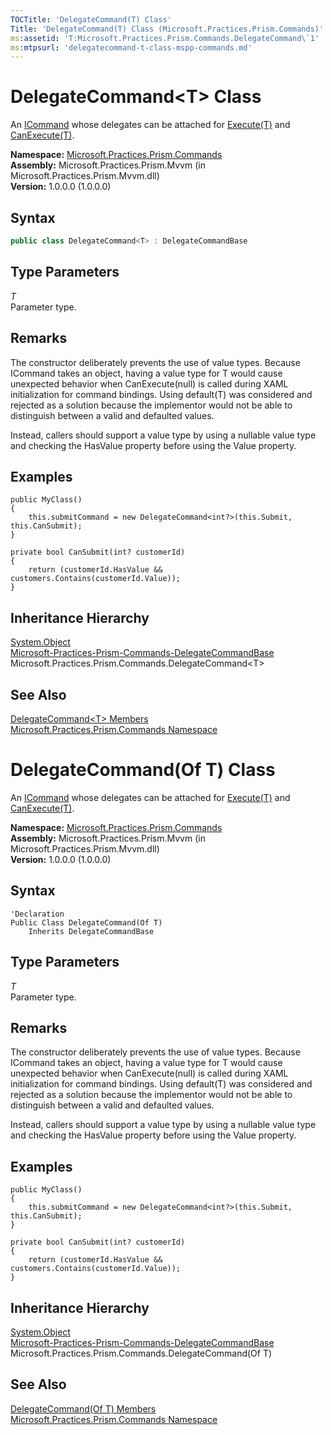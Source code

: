```yaml
---
TOCTitle: 'DelegateCommand(T) Class'
Title: 'DelegateCommand(T) Class (Microsoft.Practices.Prism.Commands)'
ms:assetid: 'T:Microsoft.Practices.Prism.Commands.DelegateCommand\`1'
ms:mtpsurl: 'delegatecommand-t-class-mspp-commands.md'
---
```



# DelegateCommand&lt;T&gt; Class

An [ICommand](http://msdn.microsoft.com/en-us/library/ms616869) whose delegates can be attached for [Execute(T)](/patterns-practices/reference/delegatecommand-t-execute-method-t-mspp-commands) and [CanExecute(T)](/patterns-practices/reference/delegatecommand-t-canexecute-method-t-mspp-commands).

**Namespace:** [Microsoft.Practices.Prism.Commands](/patterns-practices/reference/mspp-commands-namespace)  
**Assembly:** Microsoft.Practices.Prism.Mvvm (in Microsoft.Practices.Prism.Mvvm.dll)  
**Version:** 1.0.0.0 (1.0.0.0)

## Syntax
```C#
public class DelegateCommand<T> : DelegateCommandBase
```

## Type Parameters


*T*  
Parameter type.

## Remarks

 The constructor deliberately prevents the use of value types. Because ICommand takes an object, having a value type for T would cause unexpected behavior when CanExecute(null) is called during XAML initialization for command bindings. Using default(T) was considered and rejected as a solution because the implementor would not be able to distinguish between a valid and defaulted values.

Instead, callers should support a value type by using a nullable value type and checking the HasValue property before using the Value property.

## Examples

```
public MyClass()
{
    this.submitCommand = new DelegateCommand<int?>(this.Submit, this.CanSubmit);
}

private bool CanSubmit(int? customerId)
{
    return (customerId.HasValue && customers.Contains(customerId.Value));
}
```
## Inheritance Hierarchy

[System.Object](http://msdn.microsoft.com/en-us/library/e5kfa45b)  
[Microsoft-Practices-Prism-Commands-DelegateCommandBase](/patterns-practices/reference/delegatecommandbase-class-mspp-commands)  
Microsoft.Practices.Prism.Commands.DelegateCommand&lt;T&gt;

## See Also

[DelegateCommand&lt;T&gt; Members](/patterns-practices/reference/delegatecommand-t-members-mspp-commands)  
[Microsoft.Practices.Prism.Commands Namespace](/patterns-practices/reference/mspp-commands-namespace)  

# DelegateCommand(Of T) Class

An [ICommand](http://msdn.microsoft.com/en-us/library/ms616869) whose delegates can be attached for [Execute(T)](/patterns-practices/reference/delegatecommand-t-execute-method-t-mspp-commands) and [CanExecute(T)](/patterns-practices/reference/delegatecommand-t-canexecute-method-t-mspp-commands).

**Namespace:** [Microsoft.Practices.Prism.Commands](/patterns-practices/reference/mspp-commands-namespace)  
**Assembly:** Microsoft.Practices.Prism.Mvvm (in Microsoft.Practices.Prism.Mvvm.dll)  
**Version:** 1.0.0.0 (1.0.0.0)

## Syntax

```VB
'Declaration
Public Class DelegateCommand(Of T)
	Inherits DelegateCommandBase
```
## Type Parameters


*T*  
Parameter type.

## Remarks

 The constructor deliberately prevents the use of value types. Because ICommand takes an object, having a value type for T would cause unexpected behavior when CanExecute(null) is called during XAML initialization for command bindings. Using default(T) was considered and rejected as a solution because the implementor would not be able to distinguish between a valid and defaulted values.

Instead, callers should support a value type by using a nullable value type and checking the HasValue property before using the Value property.

## Examples

```
public MyClass()
{
    this.submitCommand = new DelegateCommand<int?>(this.Submit, this.CanSubmit);
}

private bool CanSubmit(int? customerId)
{
    return (customerId.HasValue && customers.Contains(customerId.Value));
}
```
## Inheritance Hierarchy

[System.Object](http://msdn.microsoft.com/en-us/library/e5kfa45b)  
[Microsoft-Practices-Prism-Commands-DelegateCommandBase](/patterns-practices/reference/delegatecommandbase-class-mspp-commands)  
Microsoft.Practices.Prism.Commands.DelegateCommand(Of T)

## See Also

[DelegateCommand(Of T) Members](/patterns-practices/reference/delegatecommand-t-members-mspp-commands)  
[Microsoft.Practices.Prism.Commands Namespace](/patterns-practices/reference/mspp-commands-namespace)
